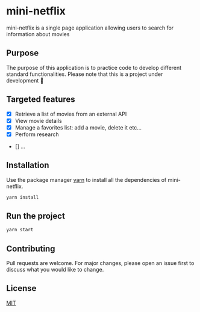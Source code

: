 # mini-netflix

mini-netflix is ​​a single page application allowing users to search for information about movies

## Purpose

The purpose of this application is to practice code to develop different standard functionalities. Please note that this is a project under development :pray:

## Targeted features

- [x] Retrieve a list of movies from an external API
- [x] View movie details
- [x] Manage a favorites list: add a movie, delete it etc...
- [x] Perform research
- [] ...

## Installation

Use the package manager [yarn](https://yarnpkg.com/) to install all the dependencies of mini-netflix.

```bash
yarn install
```

## Run the project

```bash
yarn start
```

## Contributing

Pull requests are welcome. For major changes, please open an issue first to discuss what you would like to change.

## License

[MIT](https://choosealicense.com/licenses/mit/)
